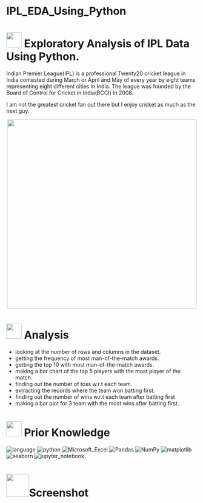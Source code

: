 <h1>IPL_EDA_Using_Python</h1>



# <img src="https://media3.giphy.com/media/Y2bg1nXckj3246iCuP/giphy.gif?cid=6c09b952bs5h1o97qiyqan0y8quvqorn4q4092vwoo1gdm4z&ep=v1_internal_gif_by_id&rid=giphy.gif&ct=s" width=40 height=40> **Exploratory Analysis of IPL Data Using Python.**


Indian Premier League(IPL) is a professional Twenty20 cricket league in India contested during March or April and May of every year by eight teams representing eight different cities in India. The league was founded by the Board of Control for Cricket in India(BCCI) in 2008.

I am not the greatest cricket fan out there but I enjoy cricket as much as the next guy.

 <p align="center"><img src="https://github.com/codewithalishakhan/IPL_EDA_Using_Python/assets/109518128/0788e1da-25e0-4792-97dc-806af0607a90)"  width="500px" >
 </p>

 
# <img src="https://media.tenor.com/lvLaG5hPCncAAAAd/data-analysis.gif" width="40"> **Analysis**

-    looking at the number of rows and columns in the dataset.
-    getting the frequency of most man-of-the-match awards.
-    getting the top 10 with most man-of-the-match awards.
-    making a bar chart of the top 5 players with the most player of the match.
- finding out the number of toss w.r.t each team.
-  extracting the records where the team won batting first.
-   finding out the number of wins w.r.t each team after batting first
-   making a bar plot for 3 team with the most wins after batting first.


  # <img src="https://thumbs.gfycat.com/MiniatureShallowBuck-max-1mb.gif" width="40"> **Prior Knowledge**
![language](https://img.shields.io/badge/language-%23013243.svg?style=flat&logo=language&logoColor=white) ![python](https://img.shields.io/badge/Python-%2300f.svg?style=flat&logo=Python&logoColor=white) ![Microsoft_Excel](https://img.shields.io/badge/Microsoft_Excel-%23013243.svg?style=flat&logo=Microsoft_Excel&logoColor=white) ![Pandas](https://img.shields.io/badge/pandas-%23150458.svg?style=flat&logo=pandas&logoColor=white) ![NumPy](https://img.shields.io/badge/numpy-%23013243.svg?style=flat&logo=numpy&logoColor=white) ![matplotlib](https://img.shields.io/badge/matplotlib-%23013243.svg?style=flat&logo=matplotlib&logoColor=orange) ![seaborn](https://img.shields.io/badge/seaborn-%23013243.svg?style=flat&logo=seaborn&logoColor=white) ![jupyter_notebook](https://img.shields.io/badge/jupyter_notebook-%23013243.svg?style=flat&logo=jupyter_notebook&logoColor=white)


# <img src="https://media2.giphy.com/media/YjQk70gmQLDmJTawn0/giphy.gif?cid=6c09b952xaer02w992bk0htawwbmvmqir5fyf338xab2n9jp&ep=v1_internal_gif_by_id&rid=giphy.gif&ct=s" width="60">**Screenshot**




